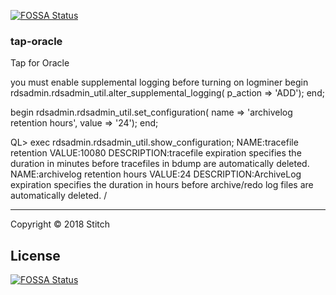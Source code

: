 [![FOSSA Status](https://app.fossa.com/api/projects/git%2Bgithub.com%2Fkchan-varicent%2Ftap-oracle.svg?type=shield)](https://app.fossa.com/projects/git%2Bgithub.com%2Fkchan-varicent%2Ftap-oracle?ref=badge_shield)

### tap-oracle

Tap for Oracle

you must enable supplemental logging before turning on logminer
 begin
 rdsadmin.rdsadmin_util.alter_supplemental_logging(
   p_action => 'ADD');
 end;


begin
    rdsadmin.rdsadmin_util.set_configuration(
        name  => 'archivelog retention hours',
        value => '24');
end;

QL> exec rdsadmin.rdsadmin_util.show_configuration;
NAME:tracefile retention
VALUE:10080
DESCRIPTION:tracefile expiration specifies the duration in minutes before
tracefiles in bdump are automatically deleted.
NAME:archivelog retention hours
VALUE:24
DESCRIPTION:ArchiveLog expiration specifies the duration in hours before
archive/redo log files are automatically deleted.
/

---

Copyright &copy; 2018 Stitch


## License
[![FOSSA Status](https://app.fossa.com/api/projects/git%2Bgithub.com%2Fkchan-varicent%2Ftap-oracle.svg?type=large)](https://app.fossa.com/projects/git%2Bgithub.com%2Fkchan-varicent%2Ftap-oracle?ref=badge_large)